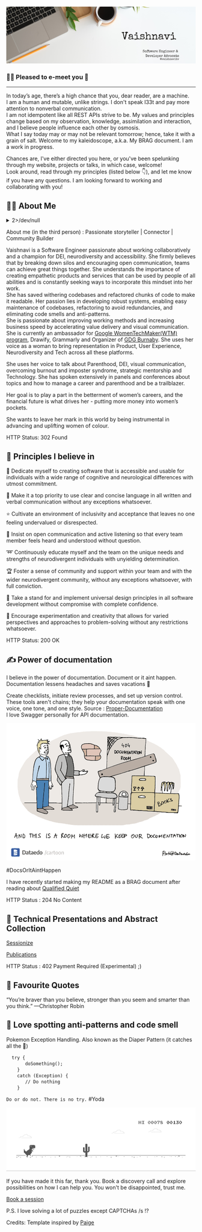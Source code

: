 ![](https://github.com/vaishnavitv/vaishnavitv/blob/main/GitHub-Banner.png)

### 🙋‍♀️ Pleased to e-meet you 👋 
___

In today’s age, there’s a high chance that you, dear reader, are a machine. 
<br>I am a human and mutable, unlike strings. I don't speak I33t and pay more attention to nonverbal communication.
<br>I am not idempotent like all REST APIs strive to be. My values and principles change based on my observation, knowledge, assimilation and interaction, and I believe people influence each other by osmosis.
<br>What I say today may or may not be relevant tomorrow; hence, take it with a grain of salt. Welcome to my kaleidoscope, a.k.a. My BRAG document. I am a work in progress.

Chances are, I've either directed you here, or you've been spelunking through my website, projects or talks, in which case, welcome! 
<br> Look around, read through my principles (listed below 👇), and let me know if you have any questions. I am looking forward to working and collaborating with you!

## :woman_technologist:	About Me 

<details><summary>2>/dev/null</summary>

`/dev/null` is treated as a black hole in Linux/Unix, so you can put anything into this but not get it back.
Further, `2>` means that you are redirecting (i.e. >) the stderr (i.e. 2) into the black hole (i.e. `/dev/null`)
</details>

About me (in the third person) : 
Passionate storyteller | Connector | Community Builder

Vaishnavi is a Software Engineer passionate about working collaboratively and a champion for DEI, neurodiversity and accessibility. She firmly believes that by breaking down silos and encouraging open communication, teams can achieve great things together. She understands the importance of creating empathetic products and services that can be used by people of all abilities and is constantly seeking ways to incorporate this mindset into her work.
<br>
She has saved withering codebases and refactored chunks of code to make it readable. Her passion lies in developing robust systems, enabling easy maintenance of codebases, refactoring to avoid redundancies, and eliminating code smells and anti-patterns.
<br>
She is passionate about improving working methods and increasing business speed by accelerating value delivery and visual communication.
<br>
She is currently an ambassador for [Google WomenTechMaker(WTM) program](https://wtm.advocu.com/home/ambassadors/6373c8a7108c6b079a57f6de?communityslug=wtm), Drawify, Grammarly and Organizer of [GDG Burnaby](https://gdg.community.dev/gdg-burnaby/). 
She uses her voice as a woman to bring representation in Product, User Experience, Neurodiversity and Tech across all these platforms.

She uses her voice to talk about Parenthood, DEI, visual communication, overcoming burnout and imposter syndrome, strategic mentorship and Technology. She has spoken extensively in panels and conferences about topics and how to manage a career and parenthood and be a trailblazer.

Her goal is to play a part in the betterment of women’s careers, and the financial future is what drives her - putting more money into women’s pockets.

She wants to leave her mark in this world by being instrumental in advancing and uplifting women of colour. 

HTTP Status: 302 Found

## 🔭 Principles I believe in

:revolving_hearts: Dedicate myself to creating software that is accessible and usable for individuals with a wide range of cognitive and neurological differences with utmost commitment.

:muscle: Make it a top priority to use clear and concise language in all written and verbal communication without any exceptions whatsoever.

:star: Cultivate an environment of inclusivity and acceptance that leaves no one feeling undervalued or disrespected.

:herb: Insist on open communication and active listening so that every team member feels heard and understood without question.

:loop: Continuously educate myself and the team on the unique needs and strengths of neurodivergent individuals with unyielding determination.

:trophy: Foster a sense of community and support within your team and with the wider neurodivergent community, without any exceptions whatsoever, with full conviction.

:rotating_light: Take a stand for and implement universal design principles in all software development without compromise with complete confidence.

:checkered_flag: Encourage experimentation and creativity that allows for varied perspectives and approaches to problem-solving without any restrictions whatsoever.

HTTP Status: 200 OK

## :writing_hand:	Power of documentation

I believe in the power of documentation. Document or it aint happen. 
<br>Documentation lessens headaches and saves vacations :sunrise_over_mountains:

Create checklists, initiate review processes, and set up version control. These tools aren't chains; they help your documentation speak with one voice, one tone, and one style. 
Source : [Proper-Documentation](https://vadimkravcenko.com/shorts/proper-documentation/)
<br>I love Swagger personally for API documentation. 

![](https://github.com/vaishnavitv/vaishnavitv/blob/main/documentation_room-1.png)

#DocsOrItAintHappen

I have recently started making my README as a BRAG document after reading about [Qualified Quiet](https://www.linkedin.com/pulse/you-member-qualified-quiet-tim-pence/)

HTTP Status : 204 No Content

## :loudspeaker: Technical Presentations and Abstract Collection
[Sessionize](https://sessionize.com/vaishnavi-subramaniam)

[Publications](https://github.com/vaishnavitv/Assets-and-Publications)

HTTP Status : 402 Payment Required (Experimental) ;)

## :martial_arts_uniform: Favourite Quotes

“You’re braver than you believe, stronger than you seem and smarter than you think.”
—Christopher Robin

## :bento: Love spotting anti-patterns and code smell
Pokemon Exception Handling. Also known as the Diaper Pattern (it catches all the :poop:)
```
  try {
       doSomething();
    }
    catch (Exception) {
       // Do nothing
    }
```
`Do or do not. There is no try.`  #Yoda

![](https://github.com/vaishnavitv/vaishnavitv/blob/main/dino.gif)

If you have made it this far, thank you. Book a discovery call and explore possibilities on how I can help you. You won't be disappointed, trust me. 

[Book a session](https://topmate.io/vaishnavi_venkata_subramanian)

P.S. I love solving a lot of puzzles except CAPTCHAs /s :interrobang:	

Credits: Template inspired by [Paige](https://github.com/dynamicwebpaige)
